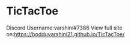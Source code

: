 # TicTacToe
Discord Username:varshini#7386
View full site on:https://bodduvarshini21.github.io/TicTacToe/
